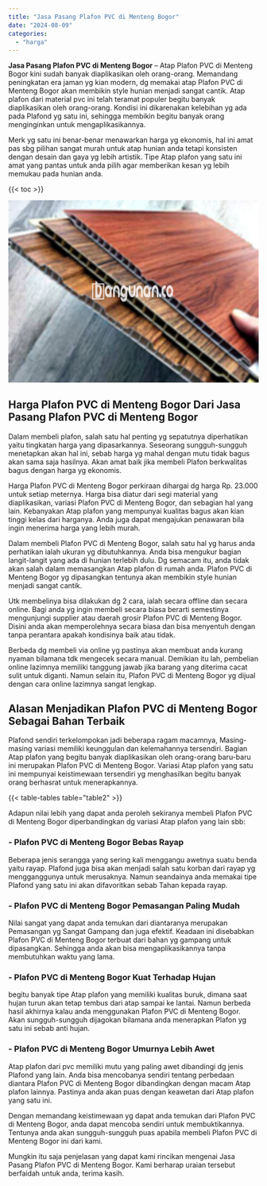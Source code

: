 ```yaml
---
title: "Jasa Pasang Plafon PVC di Menteng Bogor"
date: "2024-08-09"
categories: 
  - "harga"
---
```


**Jasa Pasang Plafon PVC di Menteng Bogor** – Atap Plafon PVC di Menteng Bogor kini sudah banyak diaplikasikan oleh orang-orang. Memandang peningkatan era jaman yg kian modern, dg memakai atap Plafon PVC di Menteng Bogor akan membikin style hunian menjadi sangat cantik. Atap plafon dari material pvc ini telah teramat populer begitu banyak diaplikasikan oleh orang-orang. Kondisi ini dikarenakan kelebihan yg ada pada Plafond yg satu ini, sehingga membikin begitu banyak orang menginginkan untuk mengaplikasikannya.

Merk yg satu ini benar-benar menawarkan harga yg ekonomis, hal ini amat pas sbg pilihan sangat murah untuk atap hunian anda tetapi konsisten dengan desain dan gaya yg lebih artistik. Tipe Atap plafon yang satu ini amat yang pantas untuk anda pilih agar memberikan kesan yg lebih memukau pada hunian anda.

{{< toc >}}

![Jasa Pasang Plafon PVC di Menteng Bogor](/images/flafond-pvc-murah16.png)

## Harga Plafon PVC di Menteng Bogor Dari Jasa Pasang Plafon PVC di Menteng Bogor

Dalam membeli plafon, salah satu hal penting yg sepatutnya diperhatikan yaitu tingkatan harga yang dipasarkannya. Seseorang sungguh-sungguh menetapkan akan hal ini, sebab harga yg mahal dengan mutu tidak bagus akan sama saja hasilnya. Akan amat baik jika membeli Plafon berkwalitas bagus dengan harga yg ekonomis.

Harga Plafon PVC di Menteng Bogor perkiraan dihargai dg harga Rp. 23.000 untuk setiap meternya. Harga bisa diatur dari segi material yang diaplikasikan, variasi Plafon PVC di Menteng Bogor, dan sebagian hal yang lain. Kebanyakan Atap plafon yang mempunyai kualitas bagus akan kian tinggi kelas dari harganya. Anda juga dapat mengajukan penawaran bila ingin menerima harga yang lebih murah.

Dalam membeli Plafon PVC di Menteng Bogor, salah satu hal yg harus anda perhatikan ialah ukuran yg dibutuhkannya. Anda bisa mengukur bagian langit-langit yang ada di hunian terlebih dulu. Dg semacam itu, anda tidak akan salah dalam memasangkan Atap plafon di rumah anda. Plafon PVC di Menteng Bogor yg dipasangkan tentunya akan membikin style hunian menjadi sangat cantik.

Utk membelinya bisa dilakukan dg 2 cara, ialah secara offline dan secara online. Bagi anda yg ingin membeli secara biasa berarti semestinya mengunjungi supplier atau daerah grosir Plafon PVC di Menteng Bogor. Disini anda akan memperolehnya secara biasa dan bisa menyentuh dengan tanpa perantara apakah kondisinya baik atau tidak.

Berbeda dg membeli via online yg pastinya akan membuat anda kurang nyaman bilamana tdk mengecek secara manual. Demikian itu lah, pembelian online lazimnya memiliki tanggung jawab jika barang yang diterima cacat sulit untuk diganti. Namun selain itu, Plafon PVC di Menteng Bogor yg dijual dengan cara online lazimnya sangat lengkap.

## Alasan Menjadikan Plafon PVC di Menteng Bogor Sebagai Bahan Terbaik

Plafond sendiri terkelompokan jadi beberapa ragam macamnya, Masing-masing variasi memiliki keunggulan dan kelemahannya tersendiri. Bagian Atap plafon yang begitu banyak diaplikasikan oleh orang-orang baru-baru ini merupakan Plafon PVC di Menteng Bogor. Variasi Atap plafon yang satu ini mempunyai keistimewaan tersendiri yg menghasilkan begitu banyak orang berhasrat untuk menerapkannya.

{{< table-tables table="table2" >}}

Adapun nilai lebih yang dapat anda peroleh sekiranya membeli Plafon PVC di Menteng Bogor diperbandingkan dg variasi Atap plafon yang lain sbb:

### \- Plafon PVC di Menteng Bogor Bebas Rayap

Beberapa jenis serangga yang sering kali menggangu awetnya suatu benda yaitu rayap. Plafond juga bisa akan menjadi salah satu korban dari rayap yg mengganggunya untuk merusaknya. Namun seandainya anda memakai tipe Plafond yang satu ini akan difavoritkan sebab Tahan kepada rayap.

### \- Plafon PVC di Menteng Bogor Pemasangan Paling Mudah

Nilai sangat yang dapat anda temukan dari diantaranya merupakan Pemasangan yg Sangat Gampang dan juga efektif. Keadaan ini disebabkan Plafon PVC di Menteng Bogor terbuat dari bahan yg gampang untuk dipasangkan. Sehingga anda akan bisa mengaplikasikannya tanpa membutuhkan waktu yang lama.

### \- Plafon PVC di Menteng Bogor Kuat Terhadap Hujan

begitu banyak tipe Atap plafon yang memiliki kualitas buruk, dimana saat hujan turun akan tetap tembus dari atap sampai ke lantai. Namun berbeda hasil akhirnya kalau anda menggunakan Plafon PVC di Menteng Bogor. Akan sungguh-sungguh dijagokan bilamana anda menerapkan Plafon yg satu ini sebab anti hujan.

### \- Plafon PVC di Menteng Bogor Umurnya Lebih Awet

Atap plafon dari pvc memiliki mutu yang paling awet dibandingi dg jenis Plafond yang lain. Anda bisa mencobanya sendiri tentang perbedaan diantara Plafon PVC di Menteng Bogor dibandingkan dengan macam Atap plafon lainnya. Pastinya anda akan puas dengan keawetan dari Atap plafon yang satu ini.

Dengan memandang keistimewaan yg dapat anda temukan dari Plafon PVC di Menteng Bogor, anda dapat mencoba sendiri untuk membuktikannya. Tentunya anda akan sungguh-sungguh puas apabila membeli Plafon PVC di Menteng Bogor ini dari kami.

Mungkin itu saja penjelasan yang dapat kami rincikan mengenai Jasa Pasang Plafon PVC di Menteng Bogor. Kami berharap uraian tersebut berfaidah untuk anda, terima kasih.
